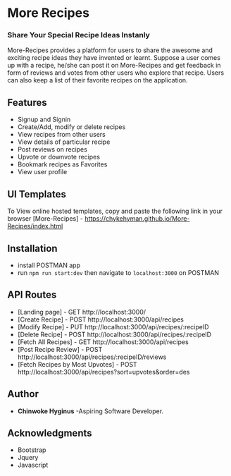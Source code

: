 # More Recipes
### Share Your Special Recipe Ideas Instanly
More-Recipes provides a platform for users to share the awesome and exciting recipe ideas they
have invented or learnt. Suppose a user comes up with a recipe, he/she can post it on
More-Recipes and get feedback in form of reviews and votes from other users who explore that
recipe. Users can also keep a list of their favorite recipes on the application.

## Features
- Signup and Signin
- Create/Add, modify or delete recipes
- View recipes from other users
- View details of particular recipe
- Post reviews on recipes
- Upvote or downvote recipes
- Bookmark recipes as Favorites
- View user profile

## UI Templates
To View online hosted templates, copy and paste the following link in your browser
[More-Recipes] - https://chykehyman.github.io/More-Recipes/index.html 

## Installation
- install POSTMAN app
- run `npm run start:dev` then navigate to `localhost:3000` on POSTMAN

## API Routes
* [Landing page] - GET http://localhost:3000/
* [Create Recipe] - POST http://localhost:3000/api/recipes
* [Modify Recipe] - PUT http://localhost:3000/api/recipes/:recipeID
* [Delete Recipe] - POST http://localhost:3000/api/recipes/:recipeID
* [Fetch All Recipes] - GET http://localhost:3000/api/recipes
* [Post Recipe Review] - POST http://localhost:3000/api/recipes/:recipeID/reviews
* [Fetch Recipes by Most Upvotes] - POST http://localhost:3000/api/recipes?sort=upvotes&order=des

## Author
* **Chinwoke Hyginus** -Aspiring Software Developer.

## Acknowledgments
* Bootstrap
* Jquery
* Javascript
